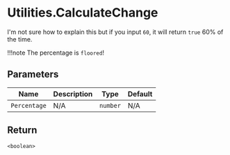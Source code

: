# Utilities.CalculateChange
I'm not sure how to explain this but if you input `60`, it will return `true` 60% of the time.

!!!note
    The percentage is `floored`!

## Parameters
| Name         | Description | Type     | Default |
| ------------ | ----------- | -------  | ------- |
| `Percentage` | N/A         | `number` | N/A     |

## Return
`<boolean>`